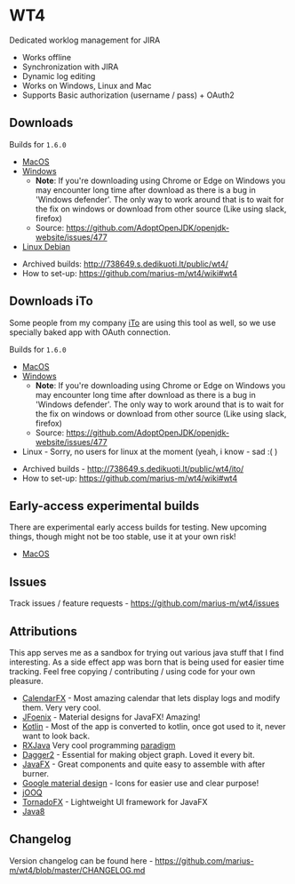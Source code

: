 # WT4

Dedicated worklog management for JIRA

* Works offline
* Synchronization with JIRA
* Dynamic log editing
* Works on Windows, Linux and Mac
* Supports Basic authorization (username / pass) + OAuth2

## Downloads

Builds for `1.6.0`

* [MacOS](http://738649.s.dedikuoti.lt/public/wt4/WT4-1.6.0.dmg)
* [Windows](http://738649.s.dedikuoti.lt/public/wt4/WT4-1.6.0.exe)
  - **Note**: If you're downloading using Chrome or Edge on Windows you may encounter long time after download as there is a bug in 'Windows defender'. The only way to work around that is to wait for the fix on windows or download from other source (Like using slack, firefox)
  - Source: https://github.com/AdoptOpenJDK/openjdk-website/issues/477
* [Linux Debian](http://738649.s.dedikuoti.lt/public/wt4/wt4-1.6.0.deb)

- Archived builds: http://738649.s.dedikuoti.lt/public/wt4/
- How to set-up: https://github.com/marius-m/wt4/wiki#wt4
  
## Downloads iTo
Some people from my company [iTo](https://www.ito.lt/) are using this tool as well, so we use specially baked app with OAuth connection. 

Builds for `1.6.0`

* [MacOS](http://738649.s.dedikuoti.lt/public/wt4/ito/WT4-1.6.0.dmg)
* [Windows](http://738649.s.dedikuoti.lt/public/wt4/ito/WT4-1.6.0.exe)
  - **Note**: If you're downloading using Chrome or Edge on Windows you may encounter long time after download as there is a bug in 'Windows defender'. The only way to work around that is to wait for the fix on windows or download from other source (Like using slack, firefox)
  - Source: https://github.com/AdoptOpenJDK/openjdk-website/issues/477
* Linux - Sorry, no users for linux at the moment (yeah, i know - sad :( )

- Archived builds - http://738649.s.dedikuoti.lt/public/wt4/ito/
- How to set-up: https://github.com/marius-m/wt4/wiki#wt4

## Early-access experimental builds
There are experimental early access builds for testing. New upcoming things, though might not be too stable, use it at your own risk!
* [MacOS](http://738649.s.dedikuoti.lt/public/wt4/ito/eap/WT4-999.dmg)

## Issues

Track issues / feature requests - https://github.com/marius-m/wt4/issues

## Attributions

This app serves me as a sandbox for trying out various java stuff that I find interesting. As a side effect app was born that is being used for easier time tracking. 
Feel free copying / contributing / using code for your own pleasure. 

* [CalendarFX](https://github.com/dlemmermann/CalendarFX) - Most amazing calendar that lets display logs and modify them. Very very cool.  
* [JFoenix](http://www.jfoenix.com/) - Material designs for JavaFX! Amazing!
* [Kotlin](https://kotlinlang.org/) - Most of the app is converted to kotlin, once got used to it, never want to look back. 
* [RXJava](https://github.com/ReactiveX/RxJava) Very cool programming [paradigm](http://reactivex.io/)
* [Dagger2](https://github.com/google/dagger) - Essential for making object graph. Loved it every bit.
* [JavaFX](http://docs.oracle.com/javase/8/javase-clienttechnologies.htm) - Great components and quite easy to assemble with after burner.
* [Google material design](https://design.google.com/icons/) - Icons for easier use and clear purpose!
* [jOOQ](https://www.jooq.org/)
* [TornadoFX]() - Lightweight UI framework for JavaFX
* [Java8](http://www.oracle.com/technetwork/java/javase/overview/java8-2100321.html)

## Changelog

Version changelog can be found here - https://github.com/marius-m/wt4/blob/master/CHANGELOG.md
